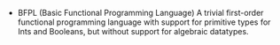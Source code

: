 + BFPL (Basic Functional Programming Language)
A trivial first-order functional programming language with support for primitive types for Ints and Booleans, but without support for algebraic datatypes.